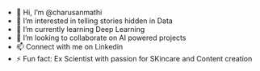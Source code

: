 - 👋 Hi, I’m @charusanmathi
- 👀 I’m interested in telling stories hidden in Data
- 🌱 I’m currently learning Deep Learning
- 💞️ I’m looking to collaborate on AI powered projects
- 📫 Connect with me on Linkedin
- ⚡ Fun fact: Ex Scientist with passion for SKincare and Content creation

<!---
charusanmathi/charusanmathi is a ✨ special ✨ repository because its `README.md` (this file) appears on your GitHub profile.
You can click the Preview link to take a look at your changes.
--->
